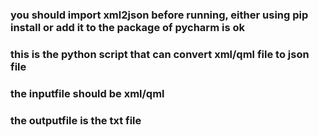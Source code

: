 ### you should import xml2json before running, either using pip install or add it to the package of pycharm is ok
### this is the python script that can convert xml/qml file to json file
### the inputfile should be xml/qml
### the outputfile is the txt file